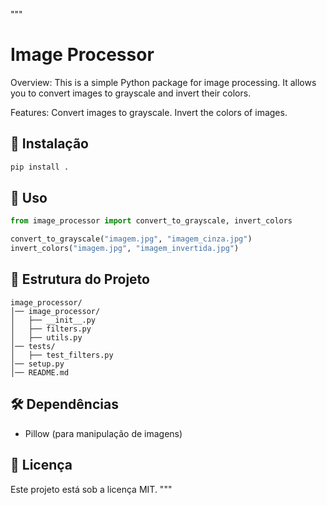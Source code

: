 """
# Image Processor

Overview:
This is a simple Python package for image processing. It allows you to convert images to grayscale and invert their colors.

Features:
Convert images to grayscale.
Invert the colors of images.

## 📌 Instalação

```bash
pip install .
```

## 🚀 Uso

```python
from image_processor import convert_to_grayscale, invert_colors

convert_to_grayscale("imagem.jpg", "imagem_cinza.jpg")
invert_colors("imagem.jpg", "imagem_invertida.jpg")
```

## 📂 Estrutura do Projeto
```
image_processor/
│── image_processor/
│   ├── __init__.py
│   ├── filters.py
│   ├── utils.py
│── tests/
│   ├── test_filters.py
│── setup.py
│── README.md
```

## 🛠 Dependências
- Pillow (para manipulação de imagens)

## 📄 Licença
Este projeto está sob a licença MIT.
"""
